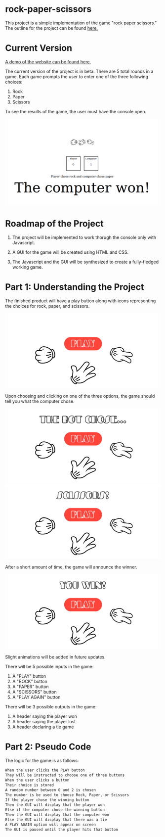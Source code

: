 # rock-paper-scissors

This project is a simple implementation of the game "rock paper scissors." The outline for the project can be found [here.](https://www.theodinproject.com/paths/foundations/courses/foundations/lessons/rock-paper-scissors)

# Current Version 

[A demo of the website can be found here.](https://thejulianflores.github.io/rock-paper-scissors/)

The current version of the project is in beta. There are 5 total rounds in a game. Each game prompts the user to enter one of the three following choices:

1. Rock
2. Paper
3. Scissors

To see the results of the game, the user must have the console open. 

![The current version of the game](img/JSGame2.png)

# Roadmap of the Project

1. The project will be implemented to work thorugh the console only with Javascript.

2. A GUI for the game will be created using HTML and CSS.

3. The Javascript and the GUI will be synthesized to create a fully-fledged working game.

# Part 1: Understanding the Project

The finished product will have a play button along with icons representing the choices for rock, paper, and scissors. 

![A mockup of the Rock Paper Scissors game](img/play.png)

Upon choosing and clicking on one of the three options, the game should tell you what the computer chose.

![Showing what the computer chose](img/play2.png)
![Showing what the computer chose](img/play3.png)

After a short amount of time, the game will announce the winner.

![Showing the winner](img/play4.png)

Slight animations will be added in future updates.

There will be 5 possible inputs in the game:

1. A "PLAY" button
2. A "ROCK" button
3. A "PAPER" button
4. A "SCISSORS" button
5. A "PLAY AGAIN" button

There will be 3 possible outputs in the game:

1. A header saying the player won
2. A header saying the player lost
3. A header declaring a tie game

# Part 2: Pseudo Code

The logic for the game is as follows:
```
When the user clicks the PLAY button
They will be instructed to choose one of three buttons
When the user clicks a button
Their choice is stored
A random number between 0 and 2 is chosen
The number is be used to choose Rock, Paper, or Scissors
If the player chose the winning button
Then the GUI will display that the player won
Else if the computer chose the winning button
Then the GUI will display that the computer won
Else the GUI will display that there was a tie
A PLAY AGAIN option will appear on screen
The GUI is paused until the player hits that button
```
